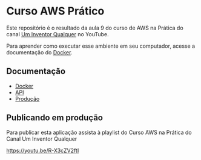 # Curso AWS Prático

Este repositório é o resultado da aula 9 do curso de AWS na Prática do canal [Um Inventor Qualquer](https://www.youtube.com/c/UmInventorQualquer)
no YouTube.

Para aprender como executar esse ambiente em seu computador, acesse a documentação do [Docker](docs/docker.md).

## Documentação
- [Docker](docs/docker.md)
- [API](docs/api.md)
- [Produção](docs/producao.md)

## Publicando em produção

Para publicar esta aplicação assista à playlist do Curso AWS na Prática do Canal Um Inventor Qualquer

https://youtu.be/R-X3cZV2ftI









